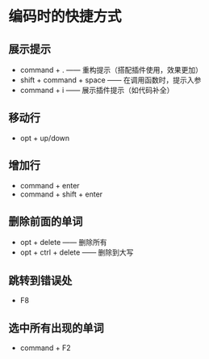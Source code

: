 # 编码时的快捷方式

## 展示提示
- command + . —— 重构提示（搭配插件使用，效果更加）
- shift + command + space —— 在调用函数时，提示入参
- command + i —— 展示插件提示（如代码补全）

## 移动行
- opt + up/down

## 增加行
- command + enter
- command + shift + enter

## 删除前面的单词
- opt + delete —— 删除所有
- opt + ctrl + delete —— 删除到大写

## 跳转到错误处
- F8

## 选中所有出现的单词
- command + F2
